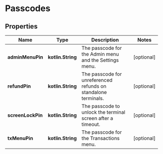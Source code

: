 
# Passcodes

## Properties
Name | Type | Description | Notes
------------ | ------------- | ------------- | -------------
**adminMenuPin** | **kotlin.String** | The passcode for the Admin menu and the Settings menu. |  [optional]
**refundPin** | **kotlin.String** | The passcode for unreferenced refunds on standalone terminals. |  [optional]
**screenLockPin** | **kotlin.String** | The passcode to unlock the terminal screen after a timeout. |  [optional]
**txMenuPin** | **kotlin.String** | The passcode for the Transactions menu. |  [optional]



